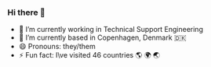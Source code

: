 ### Hi there 👋

- 🔭 I’m currently working in Technical Support Engineering 
- 🌱 I’m currently based in Copenhagen, Denmark 🇩🇰
- 😄 Pronouns: they/them
- ⚡ Fun fact: I\ve visited 46 countries 🌎 🌍 🌏
<!--
**astropedrito/astropedrito** is a ✨ _special_ ✨ repository because its `README.md` (this file) appears on your GitHub profile.

Here are some ideas to get you started:

- 🔭 I’m currently working on ...
- 🌱 I’m currently learning ...
- 👯 I’m looking to collaborate on ...
- 🤔 I’m looking for help with ...
- 💬 Ask me about ...
- 📫 How to reach me: ...
- 😄 Pronouns: ...
- ⚡ Fun fact: ...
-->
